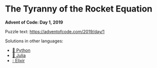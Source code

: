 # The Tyranny of the Rocket Equation

**Advent of Code: Day 1, 2019**

Puzzle text: <https://adventofcode.com/2019/day/1>

Solutions in other languages:

- [🐍 Python](../../../../python/2019/01_the_tyranny_of_the_rocket_equation/README.md)
- [🍡 Julia](../../../../julia/2019/01_the_tyranny_of_the_rocket_equation/README.md)
- [💧 Elixir](../../../../elixir/lib/2019/01_the_tyranny_of_the_rocket_equation/README.md)
